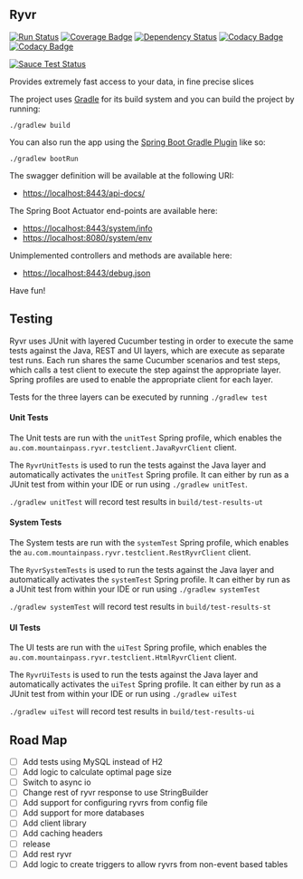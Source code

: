 ## Ryvr

[![Run Status](https://api.shippable.com/projects/58eb44005a50220700d2d0c1/badge?branch=master)](https://app.shippable.com/github/mountain-pass/ryvr)
[![Coverage Badge](https://api.shippable.com/projects/58eb44005a50220700d2d0c1/coverageBadge?branch=master)](https://app.shippable.com/github/mountain-pass/ryvr)
[![Dependency Status](https://www.versioneye.com/user/projects/58ee953c0f9f35004e5c4bf2/badge.svg?style=flat-round)](https://www.versioneye.com/user/projects/58ee953c0f9f35004e5c4bf2)
[![Codacy Badge](https://api.codacy.com/project/badge/Grade/7785f1049bd045dda89fcfff65bff3da)](https://www.codacy.com/app/mountain-pass/ryvr?utm_source=github.com&amp;utm_medium=referral&amp;utm_content=mountain-pass/ryvr&amp;utm_campaign=Badge_Grade)
[![Codacy Badge](https://api.codacy.com/project/badge/Coverage/7785f1049bd045dda89fcfff65bff3da)](https://www.codacy.com/app/mountain-pass/ryvr?utm_source=github.com&amp;utm_medium=referral&amp;utm_content=mountain-pass/ryvr&amp;utm_campaign=Badge_Coverage)

[![Sauce Test Status](https://saucelabs.com/browser-matrix/tompahoward.svg)](https://saucelabs.com/u/tompahoward)

Provides extremely fast access to your data, in fine precise slices

The project uses [Gradle](https://gradle.org/) for its build system and you can build the project by running:

    ./gradlew build

You can also run the app using the [Spring Boot Gradle Plugin](http://docs.spring.io/spring-boot/docs/current/reference/html/build-tool-plugins-gradle-plugin.html) like so: 

    ./gradlew bootRun

The swagger definition will be available at the following URI:

 - [https://localhost:8443/api-docs/](http://localhost:8443/api-docs/)

The Spring Boot Actuator end-points are available here:

- [https://localhost:8443/system/info](http://localhost:8443/system/info)
- [https://localhost:8080/system/env](http://localhost:8443/system/env)

Unimplemented controllers and methods are available here:

 - [https://localhost:8443/debug.json](http://localhost:8080/debug.json)

Have fun!

## Testing

Ryvr uses JUnit with layered Cucumber testing in order to execute the same tests against the Java, REST and UI layers, which
are execute as separate test runs. Each run shares the same Cucumber scenarios and test steps, which calls a test 
client to execute the step against the appropriate layer. Spring profiles are used to enable the appropriate client
for each layer.

Tests for the three layers can be executed by running `./gradlew test`

#### Unit Tests

The Unit tests are run with the `unitTest` Spring profile, which enables the
`au.com.mountainpass.ryvr.testclient.JavaRyvrClient` client.

The `RyvrUnitTests` is used to run the tests against the Java layer and automatically activates the `unitTest` Spring
profile. It can either by run as a JUnit test from within your IDE or run using `./gradlew unitTest`.

`./gradlew unitTest` will record test results in `build/test-results-ut`

#### System Tests

The System tests are run with the `systemTest` Spring profile, which enables the
`au.com.mountainpass.ryvr.testclient.RestRyvrClient` client.

The `RyvrSystemTests` is used to run the tests against the Java layer and automatically activates the `systemTest` Spring
profile. It can either by run as a JUnit test from within your IDE or run using `./gradlew systemTest`

`./gradlew systemTest` will record test results in `build/test-results-st`

#### UI Tests

The UI tests are run with the `uiTest` Spring profile, which enables the
`au.com.mountainpass.ryvr.testclient.HtmlRyvrClient` client.

The `RyvrUiTests` is used to run the tests against the Java layer and automatically activates the `uiTest` Spring
profile. It can either by run as a JUnit test from within your IDE or run using `./gradlew uiTest`

`./gradlew uiTest` will record test results in `build/test-results-ui`


## Road Map

 - [ ] Add tests using MySQL instead of H2
 - [ ] Add logic to calculate optimal page size
 - [ ] Switch to async io
 - [ ] Change rest of ryvr response to use StringBuilder
 - [ ] Add support for configuring ryvrs from config file
 - [ ] Add support for more databases
 - [ ] Add client library
 - [ ] Add caching headers
 - [ ] release
 - [ ] Add rest ryvr
 - [ ] Add logic to create triggers to allow ryvrs from non-event based tables
